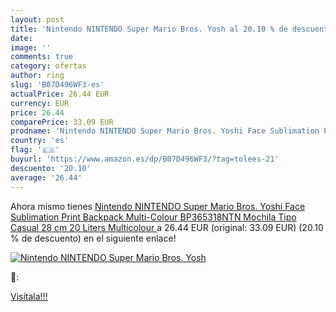 ```yaml
---
layout: post
title: 'Nintendo NINTENDO Super Mario Bros. Yosh al 20.10 % de descuento'
date: 
image: ''
comments: true
category: ofertas
author: ring
slug: 'B07D496WF3-es'
actualPrice: 26.44 EUR
currency: EUR
price: 26.44
comparePrice: 33.09 EUR
prodname: 'Nintendo NINTENDO Super Mario Bros. Yoshi Face Sublimation Print Backpack  Multi-Colour  BP365318NTN  Mochila Tipo Casual  28 cm  20 Liters   Multicolour '
country: 'es'
flag: '🇪🇸'
buyurl: 'https://www.amazon.es/dp/B07D496WF3/?tag=tolees-21'
descuento: '20.10'
average: '26.44'
---
```


Ahora mismo tienes [Nintendo NINTENDO Super Mario Bros. Yoshi Face Sublimation Print Backpack  Multi-Colour  BP365318NTN  Mochila Tipo Casual  28 cm  20 Liters   Multicolour ](https://www.amazon.es/dp/B07D496WF3/?tag=tolees-21) a 26.44 EUR (original: 33.09 EUR) (20.10 %  de descuento) en el siguiente enlace!

[![Nintendo NINTENDO Super Mario Bros. Yosh]()](https://www.amazon.es/dp/B07D496WF3/?tag=tolees-21)

🔎:


[Visítala!!!](https://www.amazon.es/dp/B07D496WF3/?tag=tolees-21)
